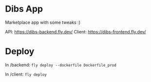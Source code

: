 # Dibs App
Marketplace app with some tweaks :)

API: https://dibs-backend.fly.dev/
Client: https://dibs-frontend.fly.dev/

# Deploy

In /backend:
```fly deploy --dockerfile Dockerfile_prod```

In /client:
```fly deploy```
